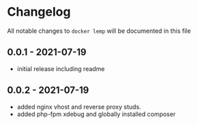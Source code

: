 # Changelog

All notable changes to `docker lemp` will be documented in this file

## 0.0.1 - 2021-07-19

- initial release including readme

## 0.0.2 - 2021-07-19

- added nginx vhost and reverse proxy studs.
- added php-fpm xdebug and globally installed composer
